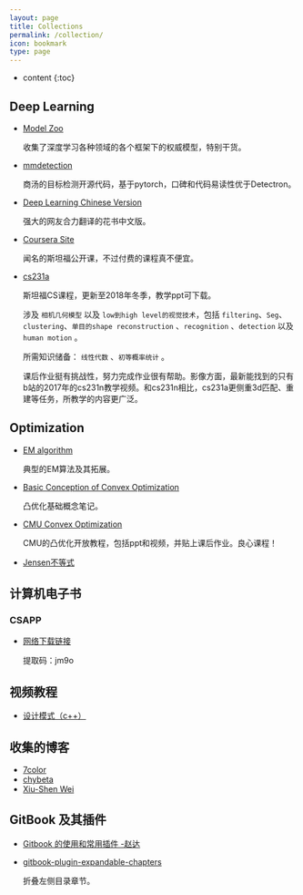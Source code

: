 ```yaml
---
layout: page
title: Collections
permalink: /collection/
icon: bookmark
type: page
---
```


* content
{:toc}

## Deep Learning

* [Model Zoo](https://modelzoo.co/)
    
    收集了深度学习各种领域的各个框架下的权威模型，特别干货。

* [mmdetection](https://github.com/open-mmlab/mmdetection)

    商汤的目标检测开源代码，基于pytorch，口碑和代码易读性优于Detectron。

* [Deep Learning Chinese Version](https://github.com/exacity/deeplearningbook-chinese)

    强大的网友合力翻译的花书中文版。

* [Coursera Site](https://www.coursera.org/)

    闻名的斯坦福公开课，不过付费的课程真不便宜。

* [cs231a](https://web.stanford.edu/class/cs231a/)
    
    斯坦福CS课程，更新至2018年冬季，教学ppt可下载。

    涉及 `相机几何模型` 以及 `low到high level的视觉技术`，包括 `filtering`、`Seg`、`clustering`、`单目的shape reconstruction` 、`recognition` 、`detection` 以及 `human motion` 。

    所需知识储备： `线性代数` 、`初等概率统计` 。

    课后作业挺有挑战性，努力完成作业很有帮助。影像方面，最新能找到的只有b站的2017年的cs231n教学视频。和cs231n相比，cs231a更侧重3d匹配、重建等任务，所教学的内容更广泛。

## Optimization

* [EM algorithm](https://www.cnblogs.com/Gabby/p/5344658.html)
    
    典型的EM算法及其拓展。

* [Basic Conception of Convex Optimization](https://www.cnblogs.com/Lin-chun/p/6875184.html)
    
    凸优化基础概念笔记。

* [CMU Convex Optimization](http://www.stat.cmu.edu/~ryantibs/convexopt/)

    CMU的凸优化开放教程，包括ppt和视频，并贴上课后作业。良心课程！

* [Jensen不等式](https://baike.baidu.com/item/%E7%90%B4%E7%94%9F%E4%B8%8D%E7%AD%89%E5%BC%8F/397409?fr=aladdin)

## 计算机电子书

### CSAPP

* [网络下载链接](链接：https://pan.baidu.com/s/1eU2S67I6si67I95ncHyHIA)

    提取码：jm9o

## 视频教程

* [设计模式（c++）](https://www.bilibili.com/video/av24176315?from=search&seid=14312893706442451047)

## 收集的博客

* [7color](https://7color94.github.io/)
* [chybeta](https://chybeta.github.io/)
* [Xiu-Shen Wei](http://lamda.nju.edu.cn/weixs/?AspxAutoDetectCookieSupport=1)

## GitBook 及其插件

* [Gitbook 的使用和常用插件 -赵达](http://zhaoda.net/2015/11/09/gitbook-plugins/)
* [gitbook-plugin-expandable-chapters](https://plugins.gitbook.com/plugin/expandable-chapters)

    折叠左侧目录章节。

    <!-- ![](http://ww4.sinaimg.cn/large/7011d6cfjw1f08kmplbj1j20gn05l0tk.jpg) -->